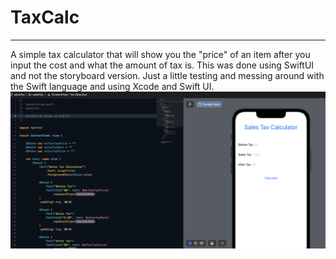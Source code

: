 # TaxCalc
---
A simple tax calculator that will show you the "price" of an item after you input the cost and what the amount of tax is. This was done using SwiftUI and not the storyboard version. Just a little testing and messing around with the Swift language and using Xcode and Swift UI.
![Xcode screen with code](/Images/XcodeScreen.png)

